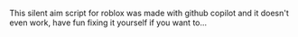 This silent aim script for roblox was made with github copilot and it doesn't even work, have fun fixing it yourself if you want to...
